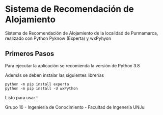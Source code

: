 # Sistema de Recomendación de Alojamiento

Sistema de Recomendación de Alojamiento de la localidad de Purmamarca, realizado con Python Pyknow (Experta) y wxPyhyon

## Primeros Pasos 

Para ejecutar la aplicación se recomienda la versión de Python 3.8

Además se deben instalar las siguientes librerías
```
python -m pip install experta
python -m pip install -U wxPython
```

Listo para usar !

Grupo 10 - Ingeniería de Conocimiento - Facultad de Ingenería UNJu